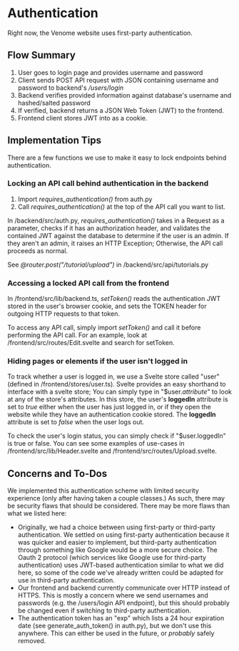 ﻿# Authentication
Right now, the Venome website uses first-party authentication.

## Flow Summary
1. User goes to login page and provides username and password
2. Client sends POST API request with JSON containing username and password to backend's */users/login*
3. Backend verifies provided information against database's username and hashed/salted password
4. If verified, backend returns a JSON Web Token (JWT) to the frontend.
5. Frontend client stores JWT into as a cookie.

## Implementation Tips
There are a few functions we use to make it easy to lock endpoints behind authentication.

### Locking an API call behind authentication in the backend
1. Import *requires_authentication()* from auth.py
2. Call *requires_authentication()* at the top of the API call you want to list.

In /backend/src/auth.py, *requires_authentication()* takes in a Request as a parameter, checks if it has an authorization header, and validates the contained JWT against the database to determine if the user  is an admin. If they aren't an admin, it raises an HTTP Exception; Otherwise, the API call proceeds as normal.

See *@router.post("/tutorial/upload")* in /backend/src/api/tutorials.py

### Accessing a locked API call from the frontend
In /frontend/src/lib/backend.ts, *setToken()* reads the authentication JWT stored in the user's browser cookie, and sets the TOKEN header for outgoing HTTP requests to that token.

To access any API call, simply import *setToken()* and call it before performing the API call. For an example, look at /frontend/src/routes/Edit.svelte and search for setToken.

### Hiding pages or elements if the user isn't logged in
To track whether a user is logged in, we use a Svelte store called "user" (defined in /frontend/stores/user.ts). Svelte provides an easy shorthand to interface with a svelte store; You can simply type in "$user.*attribute*" to look at any of the store's attributes. In this store, the user's **loggedIn** attribute is set to *true* either when the user has just logged in, or if they open the website while they have an authentication cookie stored. The **loggedIn** attribute is set to *false* when the user logs out.

To check the user's login status, you can simply check if "$user.loggedIn" is true or false. You can see some examples of use-cases in /frontend/src/lib/Header.svelte and /frontend/src/routes/Upload.svelte.

## Concerns and To-Dos
We implemented this authentication scheme with limited security experience (only after having taken a couple classes.) As such, there may be security flaws that should be considered. There may be more flaws than what we listed here:

* Originally, we had a choice between using first-party or third-party authentication. We settled on using first-party authentication because it was quicker and easier to implement, but third-party authentication through something like Google would be a more secure choice. The Oauth 2 protocol (which services like Google use for third-party authentication) uses JWT-based authentication similar to what we did here, so some of the code we've already written could be adapted for use in third-party authentication.
* Our frontend and backend currently communicate over HTTP instead of HTTPS. This is mostly a concern where we send usernames and passwords (e.g. the /users/login API endpoint), but this should probably be changed even if switching to third-party authentication.
* The authentication token has an "exp" which lists a 24 hour expiration date (see generate_auth_token() in auth.py), but we don't use this anywhere. This can either be used in the future, or *probably* safely removed.